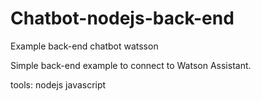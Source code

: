 # Chatbot-nodejs-back-end
Example back-end chatbot watsson

Simple back-end example to connect to Watson Assistant. 

tools: 
nodejs 
javascript 
